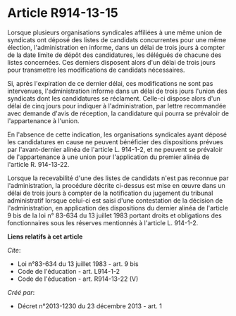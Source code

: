 # Article R914-13-15

Lorsque plusieurs organisations syndicales affiliées à une même union de syndicats ont déposé des listes de candidats
concurrentes pour une même élection, l'administration en informe, dans un délai de trois jours à compter de la date limite de
dépôt des candidatures, les délégués de chacune des listes concernées. Ces derniers disposent alors d'un délai de trois jours
pour transmettre les modifications de candidats nécessaires. 

Si, après l'expiration de ce dernier délai, ces modifications ne sont pas intervenues, l'administration informe dans un délai
de trois jours l'union des syndicats dont les candidatures se réclament. Celle-ci dispose alors d'un délai de cinq jours pour
indiquer à l'administration, par lettre recommandée avec demande d'avis de réception, la candidature qui pourra se prévaloir
de l'appartenance à l'union. 

En l'absence de cette indication, les organisations syndicales ayant déposé les candidatures en cause ne peuvent bénéficier
des dispositions prévues par l'avant-dernier alinéa de l'article L. 914-1-2, et ne peuvent se prévaloir de l'appartenance à
une union pour l'application du premier alinéa de l'article R. 914-13-22.

Lorsque la recevabilité d'une des listes de candidats n'est pas reconnue par l'administration, la procédure décrite ci-dessus
est mise en œuvre dans un délai de trois jours à compter de la notification du jugement du tribunal administratif lorsque
celui-ci est saisi d'une contestation de la décision de l'administration, en application des dispositions du dernier alinéa
de l'article 9 bis de la loi n° 83-634 du 13 juillet 1983 portant droits et obligations des fonctionnaires sous les réserves
mentionnés à l'article L. 914-1-2.

**Liens relatifs à cet article**

_Cite_:

  - Loi n°83-634 du 13 juillet 1983 - art. 9 bis
  - Code de l'éducation - art. L914-1-2
  - Code de l'éducation - art. R914-13-22 (V)

_Créé par_:

  - Décret n°2013-1230 du 23 décembre 2013 - art. 1

